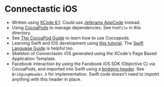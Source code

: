 # Connectastic iOS

* Written using [XCode 6.1](https://developer.apple.com/xcode/).  Could use [Jetbrains AppCode](https://www.jetbrains.com/objc/) instead.
* Using [CocoaPods](http://cocoapods.org/) to manage dependencies.  See `Podfile` in this directory.
* See [The CocoaPod Guide](http://guides.cocoapods.org/) to learn how to use Cocoapods.
* Learning Swift and iOS development using [this tutorial](https://www.bloc.io/tutorials/swiftris-build-your-first-ios-game-with-swift#!/chapters/675).  The [Swift Language Guide](https://developer.apple.com/library/ios/documentation/Swift/Conceptual/Swift_Programming_Language/TheBasics.html#//apple_ref/doc/uid/TP40014097-CH5-XID_467) is helpful too.
* Skeleton of Connectastic iOS generated using the XCode's Page Based Application Template.
* Facebook interaction by using the Facebook iOS SDK (Objective C) via CocoaPods, and imported into Swift using a [bridging header](https://developer.apple.com/library/ios/documentation/swift/conceptual/BuildingCocoaApps/MixandMatch.html).  See `BridgingHeader.h` for implementation.  Swift code doesn't need to impotrt anything with this header in place.

